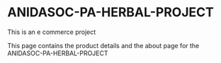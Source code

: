 # ANIDASOC-PA-HERBAL-PROJECT
This is an e commerce project

This page contains the product details and the about page for the ANIDASOC-PA-HERBAL-PROJECT
